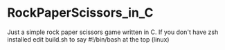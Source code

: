 # RockPaperScissors_in_C
Just a simple rock paper scissors game written in C.
If you don't have zsh installed edit build.sh to say #!/bin/bash at the top (linux)
